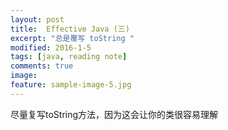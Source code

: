 ```yaml
---
layout: post
title:  Effective Java (三)
excerpt: "总是覆写 toString "
modified: 2016-1-5
tags: [java, reading note]
comments: true
image:
feature: sample-image-5.jpg
---
```


尽量复写toString方法，因为这会让你的类很容易理解

